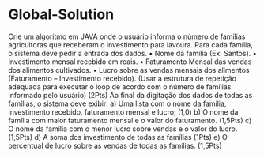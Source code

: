 # Global-Solution
Crie um algoritmo em JAVA onde o usuário informa o número de famílias
agricultoras que receberam o investimento para lavoura. Para cada família, o sistema
deve pedir a entrada dos dados.
• Nome da família (Ex: Santos).
• Investimento mensal recebido em reais.
• Faturamento Mensal das vendas dos alimentos cultivados.
• Lucro sobre as vendas mensais dos alimentos (Faturamento – Investimento recebido).
(Usar a estrutura de repetição adequada para executar o loop de acordo com o número
de famílias informado pelo usuário) (2Pts)
Ao final da digitação dos dados de todas as famílias, o sistema deve exibir:
a) Uma lista com o nome da família, investimento recebido, faturamento mensal e lucro; (1,0)
b) O nome da família com maior faturamento mensal e o valor do faturamento. (1,5Pts)
c) O nome da família com o menor lucro sobre vendas e o valor do lucro. (1,5Pts)
d) A soma dos investimento de todas as famílias (1Pts)
e) O percentual de lucro sobre as vendas de todas as famílias. (1,5Pts)
